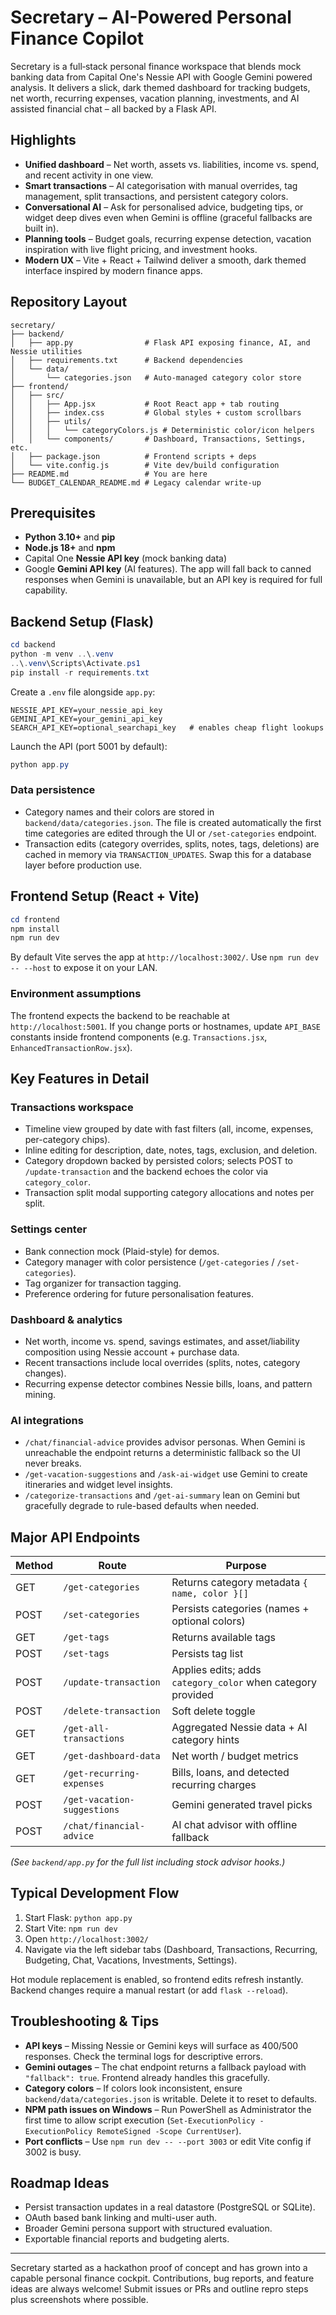 # Secretary – AI-Powered Personal Finance Copilot

Secretary is a full‑stack personal finance workspace that blends mock banking data from Capital One's Nessie API with Google Gemini powered analysis. It delivers a slick, dark themed dashboard for tracking budgets, net worth, recurring expenses, vacation planning, investments, and AI assisted financial chat – all backed by a Flask API.

## Highlights

- **Unified dashboard** – Net worth, assets vs. liabilities, income vs. spend, and recent activity in one view.
- **Smart transactions** – AI categorisation with manual overrides, tag management, split transactions, and persistent category colors.
- **Conversational AI** – Ask for personalised advice, budgeting tips, or widget deep dives even when Gemini is offline (graceful fallbacks are built in).
- **Planning tools** – Budget goals, recurring expense detection, vacation inspiration with live flight pricing, and investment hooks.
- **Modern UX** – Vite + React + Tailwind deliver a smooth, dark themed interface inspired by modern finance apps.

## Repository Layout

```
secretary/
├── backend/
│   ├── app.py                # Flask API exposing finance, AI, and Nessie utilities
│   ├── requirements.txt      # Backend dependencies
│   └── data/
│       └── categories.json   # Auto-managed category color store
├── frontend/
│   ├── src/
│   │   ├── App.jsx           # Root React app + tab routing
│   │   ├── index.css         # Global styles + custom scrollbars
│   │   ├── utils/
│   │   │   └── categoryColors.js # Deterministic color/icon helpers
│   │   └── components/       # Dashboard, Transactions, Settings, etc.
│   ├── package.json          # Frontend scripts + deps
│   └── vite.config.js        # Vite dev/build configuration
├── README.md                 # You are here
└── BUDGET_CALENDAR_README.md # Legacy calendar write-up
```

## Prerequisites

- **Python 3.10+** and **pip**
- **Node.js 18+** and **npm**
- Capital One **Nessie API key** (mock banking data)
- Google **Gemini API key** (AI features). The app will fall back to canned responses when Gemini is unavailable, but an API key is required for full capability.

## Backend Setup (Flask)

```powershell
cd backend
python -m venv ..\.venv
..\.venv\Scripts\Activate.ps1
pip install -r requirements.txt
```

Create a `.env` file alongside `app.py`:

```
NESSIE_API_KEY=your_nessie_api_key
GEMINI_API_KEY=your_gemini_api_key
SEARCH_API_KEY=optional_searchapi_key   # enables cheap flight lookups
```

Launch the API (port 5001 by default):

```powershell
python app.py
```

### Data persistence

- Category names and their colors are stored in `backend/data/categories.json`. The file is created automatically the first time categories are edited through the UI or `/set-categories` endpoint.
- Transaction edits (category overrides, splits, notes, tags, deletions) are cached in memory via `TRANSACTION_UPDATES`. Swap this for a database layer before production use.

## Frontend Setup (React + Vite)

```powershell
cd frontend
npm install
npm run dev
```

By default Vite serves the app at `http://localhost:3002/`. Use `npm run dev -- --host` to expose it on your LAN.

### Environment assumptions

The frontend expects the backend to be reachable at `http://localhost:5001`. If you change ports or hostnames, update `API_BASE` constants inside frontend components (e.g. `Transactions.jsx`, `EnhancedTransactionRow.jsx`).

## Key Features in Detail

### Transactions workspace

- Timeline view grouped by date with fast filters (all, income, expenses, per-category chips).
- Inline editing for description, date, notes, tags, exclusion, and deletion.
- Category dropdown backed by persisted colors; selects POST to `/update-transaction` and the backend echoes the color via `category_color`.
- Transaction split modal supporting category allocations and notes per split.

### Settings center

- Bank connection mock (Plaid-style) for demos.
- Category manager with color persistence (`/get-categories` / `/set-categories`).
- Tag organizer for transaction tagging.
- Preference ordering for future personalisation features.

### Dashboard & analytics

- Net worth, income vs. spend, savings estimates, and asset/liability composition using Nessie account + purchase data.
- Recent transactions include local overrides (splits, notes, category changes).
- Recurring expense detector combines Nessie bills, loans, and pattern mining.

### AI integrations

- `/chat/financial-advice` provides advisor personas. When Gemini is unreachable the endpoint returns a deterministic fallback so the UI never breaks.
- `/get-vacation-suggestions` and `/ask-ai-widget` use Gemini to create itineraries and widget level insights.
- `/categorize-transactions` and `/get-ai-summary` lean on Gemini but gracefully degrade to rule-based defaults when needed.

## Major API Endpoints

| Method | Route | Purpose |
| ------ | ----- | ------- |
| GET    | `/get-categories`        | Returns category metadata `{ name, color }[]` |
| POST   | `/set-categories`        | Persists categories (names + optional colors) |
| GET    | `/get-tags`              | Returns available tags |
| POST   | `/set-tags`              | Persists tag list |
| POST   | `/update-transaction`    | Applies edits; adds `category_color` when category provided |
| POST   | `/delete-transaction`    | Soft delete toggle |
| GET    | `/get-all-transactions`  | Aggregated Nessie data + AI category hints |
| GET    | `/get-dashboard-data`    | Net worth / budget metrics |
| GET    | `/get-recurring-expenses`| Bills, loans, and detected recurring charges |
| POST   | `/get-vacation-suggestions` | Gemini generated travel picks |
| POST   | `/chat/financial-advice` | AI chat advisor with offline fallback |

*(See `backend/app.py` for the full list including stock advisor hooks.)*

## Typical Development Flow

1. Start Flask: `python app.py`
2. Start Vite: `npm run dev`
3. Open `http://localhost:3002/`
4. Navigate via the left sidebar tabs (Dashboard, Transactions, Recurring, Budgeting, Chat, Vacations, Investments, Settings).

Hot module replacement is enabled, so frontend edits refresh instantly. Backend changes require a manual restart (or add `flask --reload`).

## Troubleshooting & Tips

- **API keys** – Missing Nessie or Gemini keys will surface as 400/500 responses. Check the terminal logs for descriptive errors.
- **Gemini outages** – The chat endpoint returns a fallback payload with `"fallback": true`. Frontend already handles this gracefully.
- **Category colors** – If colors look inconsistent, ensure `backend/data/categories.json` is writable. Delete it to reset to defaults.
- **NPM path issues on Windows** – Run PowerShell as Administrator the first time to allow script execution (`Set-ExecutionPolicy -ExecutionPolicy RemoteSigned -Scope CurrentUser`).
- **Port conflicts** – Use `npm run dev -- --port 3003` or edit Vite config if 3002 is busy.

## Roadmap Ideas

- Persist transaction updates in a real datastore (PostgreSQL or SQLite).
- OAuth based bank linking and multi-user auth.
- Broader Gemini persona support with structured evaluation.
- Exportable financial reports and budgeting alerts.

---

Secretary started as a hackathon proof of concept and has grown into a capable personal finance cockpit. Contributions, bug reports, and feature ideas are always welcome! Submit issues or PRs and outline repro steps plus screenshots where possible.
